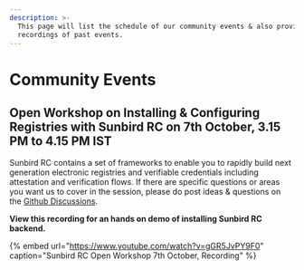 ```yaml
---
description: >-
  This page will list the schedule of our community events & also provide
  recordings of past events.
---
```


# Community Events

## Open Workshop on Installing & Configuring Registries with Sunbird RC on 7th October, 3.15 PM to 4.15 PM IST

Sunbird RC contains a set of frameworks to enable you to rapidly build next generation electronic registries and verifiable credentials including attestation and verification flows. If there are specific questions or areas you want us to cover in the session, please do post ideas & questions on the [Github Discussions](https://github.com/Sunbird-RC/community/discussions). 

**View this recording for an hands on demo of installing Sunbird RC backend.**  

{% embed url="https://www.youtube.com/watch?v=gGR5JvPY9F0" caption="Sunbird RC Open Workshop 7th October, Recording" %}


